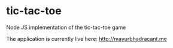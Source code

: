 # tic-tac-toe
Node JS implementation of the tic-tac-toe game

The application is currently live here: http://mayurbhadracant.me
